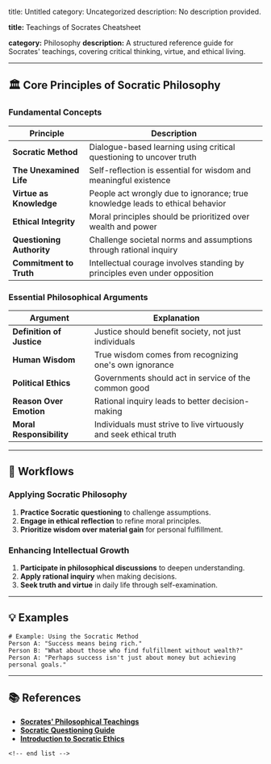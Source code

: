 title: Untitled
category: Uncategorized
description: No description provided.

**title:** Teachings of Socrates Cheatsheet

**category:** Philosophy
**description:** A structured reference guide for Socrates' teachings, covering critical thinking, virtue, and ethical living.

---

## 🏛️ **Core Principles of Socratic Philosophy**

### **Fundamental Concepts**

| Principle                       | Description                                                                   |
| ------------------------------- | ----------------------------------------------------------------------------- |
| **Socratic Method**       | Dialogue-based learning using critical questioning to uncover truth           |
| **The Unexamined Life**   | Self-reflection is essential for wisdom and meaningful existence              |
| **Virtue as Knowledge**   | People act wrongly due to ignorance; true knowledge leads to ethical behavior |
| **Ethical Integrity**     | Moral principles should be prioritized over wealth and power                  |
| **Questioning Authority** | Challenge societal norms and assumptions through rational inquiry             |
| **Commitment to Truth**   | Intellectual courage involves standing by principles even under opposition    |

### **Essential Philosophical Arguments**

| Argument                        | Explanation                                                       |
| ------------------------------- | ----------------------------------------------------------------- |
| **Definition of Justice** | Justice should benefit society, not just individuals              |
| **Human Wisdom**          | True wisdom comes from recognizing one's own ignorance            |
| **Political Ethics**      | Governments should act in service of the common good              |
| **Reason Over Emotion**   | Rational inquiry leads to better decision-making                  |
| **Moral Responsibility**  | Individuals must strive to live virtuously and seek ethical truth |

---

## 🔄 **Workflows**

### **Applying Socratic Philosophy**

1. **Practice Socratic questioning** to challenge assumptions.
2. **Engage in ethical reflection** to refine moral principles.
3. **Prioritize wisdom over material gain** for personal fulfillment.

### **Enhancing Intellectual Growth**

1. **Participate in philosophical discussions** to deepen understanding.
2. **Apply rational inquiry** when making decisions.
3. **Seek truth and virtue** in daily life through self-examination.

---

## 💡 **Examples**

```plaintext
# Example: Using the Socratic Method
Person A: "Success means being rich."  
Person B: "What about those who find fulfillment without wealth?"  
Person A: "Perhaps success isn't just about money but achieving personal goals."  
```

---

## 📚 **References**

- **[Socrates&#39; Philosophical Teachings](https://reasonandmeaning.com/2019/03/18/summary-of-socrates-teachings/)**
- **[Socratic Questioning Guide](https://criticalthinking.org/pages/socratic-questioning/485)**
- **[Introduction to Socratic Ethics](https://plato.stanford.edu/entries/socrates/)**

```
<!-- end list -->
```